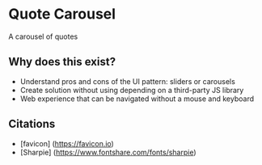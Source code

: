 # Quote Carousel
A carousel of quotes

## Why does this exist? 
- Understand pros and cons of the UI pattern: sliders or carousels
- Create solution without using depending on a third-party JS library
- Web experience that can be navigated without a mouse and keyboard

## Citations
- [favicon] (https://favicon.io)
- [Sharpie] (https://www.fontshare.com/fonts/sharpie)